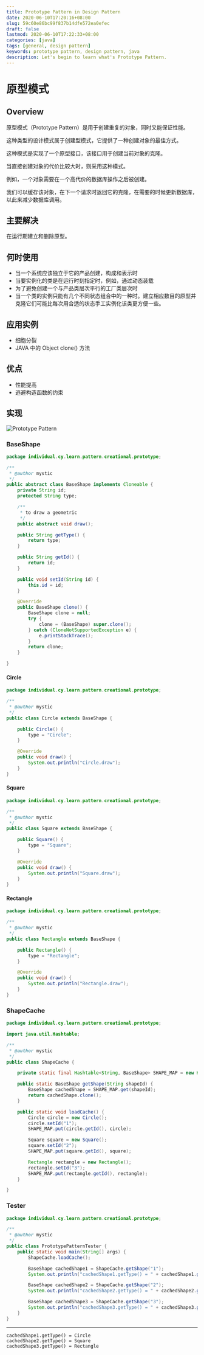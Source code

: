 ```yaml
---
title: Prototype Pattern in Design Pattern
date: 2020-06-10T17:20:16+08:00
slug: 59c60e86bc99f837b14dfe572ea0efec
draft: false
lastmod: 2020-06-10T17:22:33+08:00
categories: [java]
tags: [general, design pattern]
keywords: prototype pattern, design pattern, java
description: Let's begin to learn what's Prototype Pattern.
---
```

# 原型模式

## Overview

原型模式（Prototype Pattern）是用于创建重复的对象，同时又能保证性能。

这种类型的设计模式属于创建型模式，它提供了一种创建对象的最佳方式。

这种模式是实现了一个原型接口，该接口用于创建当前对象的克隆。

当直接创建对象的代价比较大时，则采用这种模式。

例如，一个对象需要在一个高代价的数据库操作之后被创建。

我们可以缓存该对象，在下一个请求时返回它的克隆，在需要的时候更新数据库，以此来减少数据库调用。

## 主要解决

在运行期建立和删除原型。

## 何时使用

- 当一个系统应该独立于它的产品创建，构成和表示时
- 当要实例化的类是在运行时刻指定时，例如，通过动态装载
- 为了避免创建一个与产品类层次平行的工厂类层次时
- 当一个类的实例只能有几个不同状态组合中的一种时。建立相应数目的原型并克隆它们可能比每次用合适的状态手工实例化该类更方便一些。

## 应用实例

- 细胞分裂
- JAVA 中的 Object clone() 方法

## 优点

- 性能提高
- 逃避构造函数的约束

## 实现

![Prototype Pattern](assets/prototype-pattern.png)

### BaseShape

```java
package individual.cy.learn.pattern.creational.prototype;

/**
 * @author mystic
 */
public abstract class BaseShape implements Cloneable {
    private String id;
    protected String type;

    /**
     * to draw a geometric
     */
    public abstract void draw();

    public String getType() {
        return type;
    }

    public String getId() {
        return id;
    }

    public void setId(String id) {
        this.id = id;
    }

    @Override
    public BaseShape clone() {
        BaseShape clone = null;
        try {
            clone = (BaseShape) super.clone();
        } catch (CloneNotSupportedException e) {
            e.printStackTrace();
        }
        return clone;
    }

}
```

#### Circle

```java
package individual.cy.learn.pattern.creational.prototype;

/**
 * @author mystic
 */
public class Circle extends BaseShape {

    public Circle() {
        type = "Circle";
    }

    @Override
    public void draw() {
        System.out.println("Circle.draw");
    }
}
```

#### Square

```java
package individual.cy.learn.pattern.creational.prototype;

/**
 * @author mystic
 */
public class Square extends BaseShape {

    public Square() {
        type = "Square";
    }

    @Override
    public void draw() {
        System.out.println("Square.draw");
    }
}
```

#### Rectangle

```java
package individual.cy.learn.pattern.creational.prototype;

/**
 * @author mystic
 */
public class Rectangle extends BaseShape {

    public Rectangle() {
        type = "Rectangle";
    }

    @Override
    public void draw() {
        System.out.println("Rectangle.draw");
    }
}
```

### ShapeCache

```java
package individual.cy.learn.pattern.creational.prototype;

import java.util.Hashtable;

/**
 * @author mystic
 */
public class ShapeCache {

    private static final Hashtable<String, BaseShape> SHAPE_MAP = new Hashtable<String, BaseShape>();

    public static BaseShape getShape(String shapeId) {
        BaseShape cachedShape = SHAPE_MAP.get(shapeId);
        return cachedShape.clone();
    }

    public static void loadCache() {
        Circle circle = new Circle();
        circle.setId("1");
        SHAPE_MAP.put(circle.getId(), circle);

        Square square = new Square();
        square.setId("2");
        SHAPE_MAP.put(square.getId(), square);

        Rectangle rectangle = new Rectangle();
        rectangle.setId("3");
        SHAPE_MAP.put(rectangle.getId(), rectangle);
    }

}
```

### Tester

```java
package individual.cy.learn.pattern.creational.prototype;

/**
 * @author mystic
 */
public class PrototypePatternTester {
    public static void main(String[] args) {
        ShapeCache.loadCache();

        BaseShape cachedShape1 = ShapeCache.getShape("1");
        System.out.println("cachedShape1.getType() = " + cachedShape1.getType());

        BaseShape cachedShape2 = ShapeCache.getShape("2");
        System.out.println("cachedShape2.getType() = " + cachedShape2.getType());

        BaseShape cachedShape3 = ShapeCache.getShape("3");
        System.out.println("cachedShape3.getType() = " + cachedShape3.getType());
    }
}
```

---

```text
cachedShape1.getType() = Circle
cachedShape2.getType() = Square
cachedShape3.getType() = Rectangle
```
